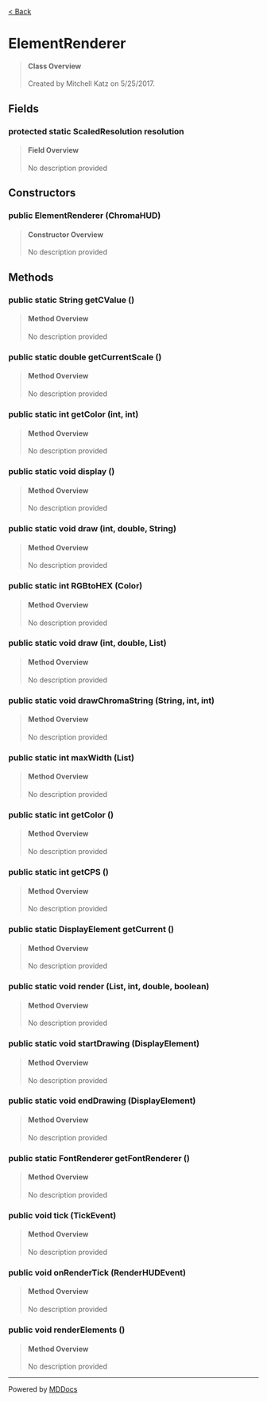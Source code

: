 [< Back](..)
# ElementRenderer #
>#### Class Overview ####
>Created by Mitchell Katz on 5/25/2017.
## Fields ##
### protected static ScaledResolution resolution ###
>#### Field Overview ####
>No description provided
>
## Constructors ##
### public ElementRenderer (ChromaHUD) ###
>#### Constructor Overview ####
>No description provided
>
## Methods ##
### public static String getCValue () ###
>#### Method Overview ####
>No description provided
>
### public static double getCurrentScale () ###
>#### Method Overview ####
>No description provided
>
### public static int getColor (int, int) ###
>#### Method Overview ####
>No description provided
>
### public static void display () ###
>#### Method Overview ####
>No description provided
>
### public static void draw (int, double, String) ###
>#### Method Overview ####
>No description provided
>
### public static int RGBtoHEX (Color) ###
>#### Method Overview ####
>No description provided
>
### public static void draw (int, double, List) ###
>#### Method Overview ####
>No description provided
>
### public static void drawChromaString (String, int, int) ###
>#### Method Overview ####
>No description provided
>
### public static int maxWidth (List) ###
>#### Method Overview ####
>No description provided
>
### public static int getColor () ###
>#### Method Overview ####
>No description provided
>
### public static int getCPS () ###
>#### Method Overview ####
>No description provided
>
### public static DisplayElement getCurrent () ###
>#### Method Overview ####
>No description provided
>
### public static void render (List, int, double, boolean) ###
>#### Method Overview ####
>No description provided
>
### public static void startDrawing (DisplayElement) ###
>#### Method Overview ####
>No description provided
>
### public static void endDrawing (DisplayElement) ###
>#### Method Overview ####
>No description provided
>
### public static FontRenderer getFontRenderer () ###
>#### Method Overview ####
>No description provided
>
### public void tick (TickEvent) ###
>#### Method Overview ####
>No description provided
>
### public void onRenderTick (RenderHUDEvent) ###
>#### Method Overview ####
>No description provided
>
### public void renderElements () ###
>#### Method Overview ####
>No description provided
>

---
Powered by [MDDocs](https://github.com/VRCube/MDDocs)